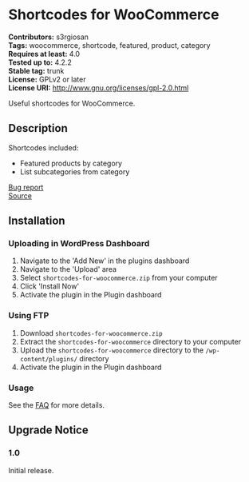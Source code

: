 # Shortcodes for WooCommerce #
**Contributors:** s3rgiosan  
**Tags:** woocommerce, shortcode, featured, product, category  
**Requires at least:** 4.0  
**Tested up to:** 4.2.2  
**Stable tag:** trunk  
**License:** GPLv2 or later  
**License URI:** http://www.gnu.org/licenses/gpl-2.0.html  

Useful shortcodes for WooCommerce.  

## Description ##

Shortcodes included:  

* Featured products by category  
* List subcategories from category  


[Bug report](https://github.com/s3rgiosan/shortcodes-for-woocommerce/issues)  
[Source](https://github.com/s3rgiosan/shortcodes-for-woocommerce)  


## Installation ##

### Uploading in WordPress Dashboard ###

1. Navigate to the 'Add New' in the plugins dashboard
2. Navigate to the 'Upload' area
3. Select `shortcodes-for-woocommerce.zip` from your computer
4. Click 'Install Now'
5. Activate the plugin in the Plugin dashboard

### Using FTP ###

1. Download `shortcodes-for-woocommerce.zip`
2. Extract the `shortcodes-for-woocommerce` directory to your computer
3. Upload the `shortcodes-for-woocommerce` directory to the `/wp-content/plugins/` directory
4. Activate the plugin in the Plugin dashboard

### Usage ###

See the [FAQ](https://wordpress.org/plugins/shortcodes-for-woocommerce/faq/) for more details.  


## Upgrade Notice ##

### 1.0 ###
Initial release.  
